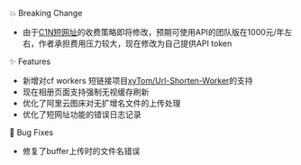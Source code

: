 💥 Breaking Change

- 由于[C1N短网址](https://www.c1n.cn/)的收费策略即将修改，预期可使用API的团队版在1000元/年左右，作者承担费用压力较大，现在修改为自己提供API token

✨ Features

- 新增对cf workers 短链接项目[xyTom/Url-Shorten-Worker](https://github.com/xyTom/Url-Shorten-Worker)的支持
- 现在相册页面支持强制无视缓存刷新
- 优化了阿里云图床对无扩增名文件的上传处理
- 优化了短网址功能的错误日志记录

🐛 Bug Fixes

- 修复了buffer上传时的文件名错误
